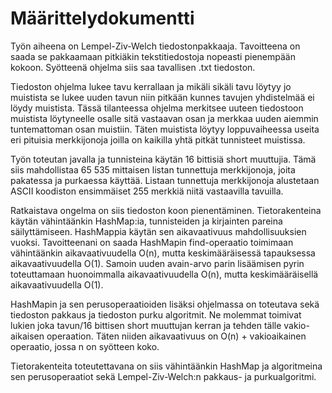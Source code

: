# Määrittelydokumentti

Työn aiheena on Lempel-Ziv-Welch tiedostonpakkaaja. Tavoitteena on saada se
pakkaamaan pitkiäkin tekstitiedostoja nopeasti pienempään kokoon. Syötteenä
ohjelma siis saa tavallisen .txt tiedoston.

Tiedoston ohjelma lukee tavu kerrallaan ja mikäli sikäli tavu löytyy jo
muistista se lukee uuden tavun niin pitkään kunnes tavujen yhdistelmää
ei löydy muistista. Tässä tilanteessa ohjelma merkitsee uuteen tiedostoon
muistista löytyneelle osalle sitä vastaavan osan ja merkkaa uuden aiemmin 
tuntemattoman osan muistiin. Täten muistista löytyy loppuvaiheessa useita 
eri pituisia merkkijonoja joilla on kaikilla yhtä pitkät tunnisteet muistissa.

Työn toteutan javalla ja tunnisteina käytän 16 bittisiä short muuttujia. Tämä
siis mahdollistaa 65 535 mittaisen listan tunnettuja merkkijonoja, joita
pakatessa ja purkaessa käyttää. Listaan tunnettuja merkkijonoja alustetaan
ASCII koodiston ensimmäiset 255 merkkiä niitä vastaavilla tavuilla.

Ratkaistava ongelma on siis tiedoston koon pienentäminen. Tietorakenteina
käytän vähintäänkin HashMap:ia, tunnisteiden ja kirjainten pareina 
säilyttämiseen. HashMappia käytän sen aikavaativuus mahdollisuuksien vuoksi.
Tavoitteenani on saada HashMapin find-operaatio toimimaan vähintäänkin
aikavaativuudella O(n), mutta keskimääräisessä tapauksessa aikavaativuudella
O(1). Samoin uuden avain-arvo parin lisäämisen pyrin toteuttamaan huonoimmalla
aikavaativuudella O(n), mutta keskimääräisellä aikavaativuudella O(1).

HashMapin ja sen perusoperaatioiden lisäksi ohjelmassa on toteutava sekä
tiedoston pakkaus ja tiedoston purku algoritmit. Ne molemmat toimivat 
lukien joka tavun/16 bittisen short muuttujan kerran ja tehden tälle vakio-
aikaisen operaation. Täten niiden aikavaativuus on O(n) + vakioaikainen 
operaatio, jossa n on syötteen koko.

Tietorakenteita toteutettavana on siis vähintäänkin HashMap ja algoritmeina
sen perusoperaatiot sekä Lempel-Ziv-Welch:n pakkaus- ja purkualgoritmi.
